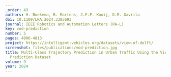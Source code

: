 ```yaml
---
_order: 43
authors: H. Boekema, B. Martens, J.F.P. Kooij, D.M. Gavrila
doi: 10.1109/LRA.2024.3385693
journal: IEEE Robotics and Automation Letters (RA-L)
key: vod-prediction
number: 5
pages: 4806-4813
project: https://intelligent-vehicles.org/datasets/view-of-delft/
screenshot: files/publications/vod-prediction.jpg
title: Multi-Class Trajectory Prediction in Urban Traffic Using the View-of-Delft
  Prediction Dataset
volume: 9
year: 2024
---
```


